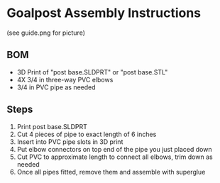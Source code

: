 # Goalpost Assembly Instructions
(see guide.png for picture)
## BOM
- 3D Print of "post base.SLDPRT" or "post base.STL"
- 4X 3/4 in three-way PVC elbows
- 3/4 in PVC pipe as needed
## Steps
1. Print post base.SLDPRT
2. Cut 4 pieces of pipe to exact length of 6 inches
3. Insert into PVC pipe slots in 3D print
4. Put elbow connectors on top end of the pipe you just placed down
5. Cut PVC to approximate length to connect all elbows, trim down as needed
6. Once all pipes fitted, remove them and assemble with superglue
